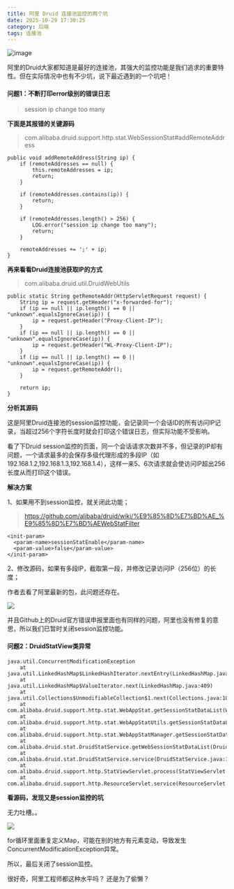 ```yaml
---
title: 阿里 Druid 连接池监控的两个坑
date: 2025-10-29 17:30:25
category: 后端
tags: 连接池
---
```


![image](http://img.javastack.cn/18-2-4/38258738.jpg)

阿里的Druid大家都知道是最好的连接池，其强大的监控功能是我们追求的重要特性。但在实际情况中也有不少坑，说下最近遇到的一个坑吧！

#### 问题1：不断打印error级别的错误日志

> session ip change too many

**下面是其报错的关键源码**

> com.alibaba.druid.support.http.stat.WebSessionStat#addRemoteAddress

```
public void addRemoteAddress(String ip) {
    if (remoteAddresses == null) {
        this.remoteAddresses = ip;
        return;
    }

    if (remoteAddresses.contains(ip)) {
        return;
    }

    if (remoteAddresses.length() > 256) {
        LOG.error("session ip change too many");
        return;
    }

    remoteAddresses += ';' + ip;
}
```

**再来看看Druid连接池获取IP的方式**

> com.alibaba.druid.util.DruidWebUtils

```
public static String getRemoteAddr(HttpServletRequest request) {
    String ip = request.getHeader("x-forwarded-for");
    if (ip == null || ip.length() == 0 || "unknown".equalsIgnoreCase(ip)) {
        ip = request.getHeader("Proxy-Client-IP");
    }
    if (ip == null || ip.length() == 0 || "unknown".equalsIgnoreCase(ip)) {
        ip = request.getHeader("WL-Proxy-Client-IP");
    }
    if (ip == null || ip.length() == 0 || "unknown".equalsIgnoreCase(ip)) {
        ip = request.getRemoteAddr();
    }

    return ip;
}
```

**分析其源码**

这是阿里Druid连接池的session监控功能，会记录同一个会话ID的所有访问IP记录，当超过256个字符长度时就会打印这个错误日志，但实际功能不受影响。

看了下Druid session监控的页面，同一个会话请求次数并不多，但记录的IP却有问题，一个请求最多的会保存多级代理形成的多段IP（如192.168.1.2,192.168.1.3,192.168.1.4），这样一来5、6次请求就会使访问IP超出256长度从而打印这个错误。

**解决方案**

1、如果用不到session监控，就关闭此功能；

> https://github.com/alibaba/druid/wiki/%E9%85%8D%E7%BD%AE_%E9%85%8D%E7%BD%AEWebStatFilter

```
<init-param>
  <param-name>sessionStatEnable</param-name>
  <param-value>false</param-value>
</init-param>
```

2、修改源码，如果有多段IP，截取第一段，并修改记录访问IP（256位）的长度；

作者去看了阿里最新的包，此问题还存在。

![](http://img.javastack.cn/18-1-29/92452744.jpg)

并且Github上的Druid官方错误申报里面也有同样的问题，阿里也没有修复的意思，所以我们已暂时关闭session监控功能。


#### 问题2：DruidStatView类异常

```
java.util.ConcurrentModificationException
    at java.util.LinkedHashMap$LinkedHashIterator.nextEntry(LinkedHashMap.java:394)
    at java.util.LinkedHashMap$ValueIterator.next(LinkedHashMap.java:409)
    at java.util.Collections$UnmodifiableCollection$1.next(Collections.java:1067)
    at com.alibaba.druid.support.http.stat.WebAppStat.getSessionStatDataList(WebAppStat.java:504)
    at com.alibaba.druid.support.http.stat.WebAppStatUtils.getSessionStatDataList(WebAppStatUtils.java:64)
    at com.alibaba.druid.support.http.stat.WebAppStatManager.getSessionStatData(WebAppStatManager.java:100)
    at com.alibaba.druid.stat.DruidStatService.getWebSessionStatDataList(DruidStatService.java:205)
    at com.alibaba.druid.stat.DruidStatService.service(DruidStatService.java:161)
    at com.alibaba.druid.support.http.StatViewServlet.process(StatViewServlet.java:162)
    at com.alibaba.druid.support.http.ResourceServlet.service(ResourceServlet.java:253)
```

**看源码，发现又是session监控的坑**

无力吐槽。。

![](http://img.javastack.cn/18-1-29/83615861.jpg)

for循环里面重复定义Map，可能在别的地方有元素变动，导致发生ConcurrentModificationException异常。

所以，最后关闭了session监控。

很好奇，阿里工程师都这种水平吗？
还是为了偷懒？
